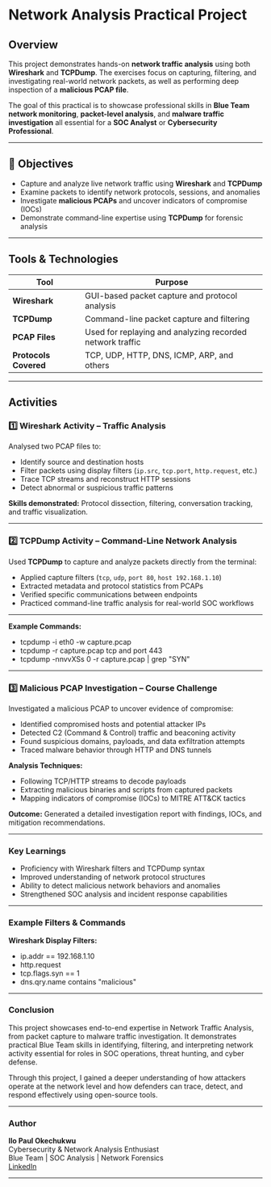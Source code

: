 # Network Analysis Practical Project

## Overview
This project demonstrates hands-on **network traffic analysis** using both **Wireshark** and **TCPDump**. The exercises focus on capturing, filtering, and investigating real-world network packets, as well as performing deep inspection of a **malicious PCAP file**.  

The goal of this practical is to showcase professional skills in **Blue Team network monitoring**, **packet-level analysis**, and **malware traffic investigation** all essential for a **SOC Analyst** or **Cybersecurity Professional**.

---

## 🎯 Objectives
- Capture and analyze live network traffic using **Wireshark** and **TCPDump**
- Examine packets to identify network protocols, sessions, and anomalies
- Investigate **malicious PCAPs** and uncover indicators of compromise (IOCs)
- Demonstrate command-line expertise using **TCPDump** for forensic analysis

---

## Tools & Technologies
| Tool | Purpose |
|------|----------|
| **Wireshark** | GUI-based packet capture and protocol analysis |
| **TCPDump** | Command-line packet capture and filtering |
| **PCAP Files** | Used for replaying and analyzing recorded network traffic |
| **Protocols Covered** | TCP, UDP, HTTP, DNS, ICMP, ARP, and others |

---

##  Activities

### 1️⃣ Wireshark Activity – Traffic Analysis
Analysed two PCAP files to:
- Identify source and destination hosts  
- Filter packets using display filters (`ip.src`, `tcp.port`, `http.request`, etc.)  
- Trace TCP streams and reconstruct HTTP sessions  
- Detect abnormal or suspicious traffic patterns  

**Skills demonstrated:** Protocol dissection, filtering, conversation tracking, and traffic visualization.

---

### 2️⃣ TCPDump Activity – Command-Line Network Analysis
Used **TCPDump** to capture and analyze packets directly from the terminal:
- Applied capture filters (`tcp`, `udp`, `port 80`, `host 192.168.1.10`)  
- Extracted metadata and protocol statistics from PCAPs  
- Verified specific communications between endpoints  
- Practiced command-line traffic analysis for real-world SOC workflows  

---

**Example Commands:**
- tcpdump -i eth0 -w capture.pcap
- tcpdump -r capture.pcap tcp and port 443
- tcpdump -nnvvXSs 0 -r capture.pcap | grep "SYN"

---

### 3️⃣ Malicious PCAP Investigation – Course Challenge

Investigated a malicious PCAP to uncover evidence of compromise:

- Identified compromised hosts and potential attacker IPs  
- Detected C2 (Command & Control) traffic and beaconing activity  
- Found suspicious domains, payloads, and data exfiltration attempts  
- Traced malware behavior through HTTP and DNS tunnels  

**Analysis Techniques:**
- Following TCP/HTTP streams to decode payloads  
- Extracting malicious binaries and scripts from captured packets  
- Mapping indicators of compromise (IOCs) to MITRE ATT&CK tactics  

**Outcome:** Generated a detailed investigation report with findings, IOCs, and mitigation recommendations.

---

### Key Learnings

- Proficiency with Wireshark filters and TCPDump syntax  
- Improved understanding of network protocol structures  
- Ability to detect malicious network behaviors and anomalies  
- Strengthened SOC analysis and incident response capabilities  

---

### Example Filters & Commands

**Wireshark Display Filters:**

- ip.addr == 192.168.1.10
- http.request
- tcp.flags.syn == 1
- dns.qry.name contains "malicious"

---

### Conclusion

This project showcases end-to-end expertise in Network Traffic Analysis, from packet capture to malware traffic investigation.
It demonstrates practical Blue Team skills in identifying, filtering, and interpreting network activity essential for roles in SOC operations, threat hunting, and cyber defense.

Through this project, I gained a deeper understanding of how attackers operate at the network level and how defenders can trace, detect, and respond effectively using open-source tools.

---

### Author

**Ilo Paul Okechukwu**  
Cybersecurity & Network Analysis Enthusiast  
Blue Team | SOC Analysis | Network Forensics  
[LinkedIn](https://www.linkedin.com/in/paulokechukwuilo)



---
